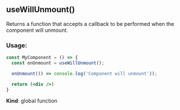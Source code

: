 <a name="useWillUnmount"></a>

## useWillUnmount()
Returns a function that accepts a callback to be performed when the component will unmount.

### Usage:

```jsx harmony
const MyComponent = () => {
  const onUnmount = useWillUnmount();

  onUnmount(() => console.log('Component will unmount'));

  return (<div />)
}
```

**Kind**: global function  
